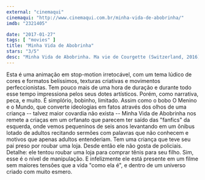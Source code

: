 ```yaml
---
external: "cinemaqui"
cinemaqui: "http://www.cinemaqui.com.br/minha-vida-de-abobrinha/"
imdb: "2321405"

date: "2017-01-27"
tags: [ "movies" ]
title: "Minha Vida de Abobrinha"
stars: "3/5"
desc: "Minha Vida de Abobrinha. Ma vie de Courgette (Switzerland, 2016). Dirigido por Claude Barras. Escrito por Gilles Paris, Céline Sciamma, Germano Zullo, Claude Barras, Morgan Navarro. Com Gaspard Schlatter (Courgette), Sixtine Murat (Camille), Paulin Jaccoud (Simon), Michel Vuillermoz (Raymond), Raul Ribera (Ahmed), Estelle Hennard (Alice), Elliot Sanchez (Jujube), Lou Wick (Béatrice), Brigitte Rosset (Tante Ida)."
---
```

Esta é uma animação em stop-motion irretocável, com um tema lúdico de cores e formatos belíssimos, texturas criativas e movimentos perfeccionistas. Tem pouco mais de uma hora de duração e durante todo esse tempo impressiona pelos seus dotes artísticos. Porém, como narrativa, peca, e muito. É simplório, bobinho, limitado. Assim como o bobo O Menino e o Mundo, que converte ideologias em fatos através dos olhos de uma criança -- talvez maior covardia não exista -- Minha Vida de Abobrinha nos remete a criaças em um orfanato que parecem ter saído das "fanfics" da esquerda, onde vemos pequeninos de seis anos levantando em um ônibus lotado de adultos recitando sermões com palavras que não conhecem e motivos que apenas adultos entenderiam. Tem uma criança que teve seu pai preso por roubar uma loja. Desde então ele não gosta de policiais. Detalhe: ele tentou roubar uma loja para comprar tênis para seu filho. Sim, esse é o nível de manipulação. E infelizmente ele está presente em um filme sem maiores tensões que a vida "como ela é", e dentro de um universo criado com muito esmero.

